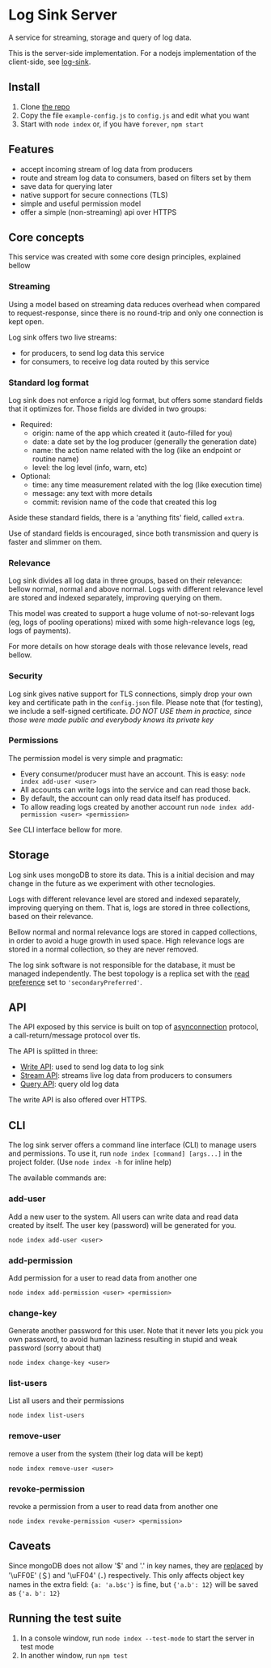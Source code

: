 # Log Sink Server
A service for streaming, storage and query of log data.

This is the server-side implementation. For a nodejs implementation of the client-side, see [log-sink](https://github.com/clubedaentrega/log-sink).

## Install
1. Clone [the repo](https://github.com/clubedaentrega/log-sink-server)
2. Copy the file `example-config.js` to `config.js` and edit what you want
3. Start with `node index` or, if you have `forever`, `npm start`

## Features
* accept incoming stream of log data from producers
* route and stream log data to consumers, based on filters set by them
* save data for querying later
* native support for secure connections (TLS)
* simple and useful permission model
* offer a simple (non-streaming) api over HTTPS

## Core concepts
This service was created with some core design principles, explained bellow

### Streaming
Using a model based on streaming data reduces overhead when compared to request-response, since there is no round-trip and only one connection is kept open.

Log sink offers two live streams:

* for producers, to send log data this service
* for consumers, to receive log data routed by this service

### Standard log format
Log sink does not enforce a rigid log format, but offers some standard fields that it optimizes for. Those fields are divided in two groups:

* Required:
	* origin: name of the app which created it (auto-filled for you)
	* date: a date set by the log producer (generally the generation date)
	* name: the action name related with the log (like an endpoint or routine name)
	* level: the log level (info, warn, etc)
* Optional:
	* time: any time measurement related with the log (like execution time)
	* message: any text with more details
	* commit: revision name of the code that created this log

Aside these standard fields, there is a 'anything fits' field, called `extra`.

Use of standard fields is encouraged, since both transmission and query is faster and slimmer on them.

### Relevance
Log sink divides all log data in three groups, based on their relevance: bellow normal, normal and above normal. Logs with different relevance level are stored and indexed separately, improving querying on them.

This model was created to support a huge volume of not-so-relevant logs (eg, logs of pooling operations) mixed with some high-relevance logs (eg, logs of payments).

For more details on how storage deals with those relevance levels, read bellow.

### Security
Log sink gives native support for TLS connections, simply drop your own key and certificate path in the `config.json` file. Please note that (for testing), we include a self-signed certificate. *DO NOT USE them in practice, since those were made public and everybody knows its private key*

### Permissions
The permission model is very simple and pragmatic:

* Every consumer/producer must have an account. This is easy: `node index add-user <user>`
* All accounts can write logs into the service and can read those back.
* By default, the account can only read data itself has produced.
* To allow reading logs created by another account run `node index add-permission <user> <permission>`

See CLI interface bellow for more.

## Storage
Log sink uses mongoDB to store its data. This is a initial decision and may change in the future as we experiment with other tecnologies.

Logs with different relevance level are stored and indexed separately, improving querying on them. That is, logs are stored in three collections, based on their relevance.

Bellow normal and normal relevance logs are stored in capped collections, in order to avoid a huge growth in used space. High relevance logs are stored in a normal collection, so they are never removed.

The log sink software is not responsible for the database, it must be managed independently. The best topology is a replica set with the [read preference](http://docs.mongodb.org/manual/core/read-preference/) set to `'secondaryPreferred'`.

## API
The API exposed by this service is built on top of [asynconnection](https://github.com/sitegui/asynconnection-core) protocol, a call-return/message protocol over tls.

The API is splitted in three:

* [Write API](https://github.com/clubedaentrega/log-sink-server/blob/master/api.md#write-api): used to send log data to log sink
* [Stream API](https://github.com/clubedaentrega/log-sink-server/blob/master/api.md#stream-api): streams live log data from producers to consumers
* [Query API](https://github.com/clubedaentrega/log-sink-server/blob/master/api.md#query-api): query old log data

The write API is also offered over HTTPS.

## CLI
The log sink server offers a command line interface (CLI) to manage users and permissions. To use it, run `node index [command] [args...]` in the project folder. (Use `node index -h` for inline help)

The available commands are:

### add-user
Add a new user to the system. All users can write data and read data created by itself. The user key (password) will be generated for you.
```
node index add-user <user>
```
### add-permission
Add permission for a user to read data from another one
```
node index add-permission <user> <permission>
```
### change-key
Generate another password for this user. Note that it never lets you pick you own password, to avoid human laziness resulting in stupid and weak password (sorry about that)
```
node index change-key <user>
```
### list-users
List all users and their permissions
```
node index list-users
```
### remove-user
remove a user from the system (their log data will be kept)
```
node index remove-user <user>
```
### revoke-permission
revoke a permission from a user to read data from another one
```
node index revoke-permission <user> <permission>
```

## Caveats
Since mongoDB does not allow '$' and '.' in key names, they are [replaced](http://docs.mongodb.org/manual/faq/developers/#faq-dollar-sign-escaping) by '\uFF0E' (＄) and '\uFF04' (．) respectively. This only affects object key names in the extra field: `{a: 'a.b$c'}` is fine, but `{'a.b': 12}` will be saved as `{'a．b': 12}`

## Running the test suite
1. In a console window, run `node index --test-mode` to start the server in test mode
2. In another window, run `npm test`